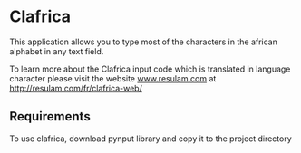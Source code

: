 # Clafrica
This application allows you to type most of the characters in the african alphabet in any text field.

To learn more about the Clafrica input code which is translated in language character please visit the website www.resulam.com at http://resulam.com/fr/clafrica-web/

## Requirements
To use clafrica, download pynput library and copy it to the project directory
